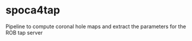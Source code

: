 # spoca4tap
Pipeline to compute coronal hole maps and extract the parameters for the ROB tap server
